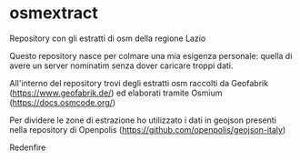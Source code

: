 # osmextract
Repository con gli estratti di osm della regione Lazio

Questo repository nasce per colmare una mia esigenza personale: quella di avere un server nominatim senza dover caricare troppi dati.

All'interno del repository trovi degli estratti osm raccolti da Geofabrik (https://www.geofabrik.de/) ed elaborati tramite Osmium (https://docs.osmcode.org/)

Per dividere le zone di estrazione ho utilizzato i dati in geojson presenti nella repository di Openpolis (https://github.com/openpolis/geojson-italy)

Redenfire
